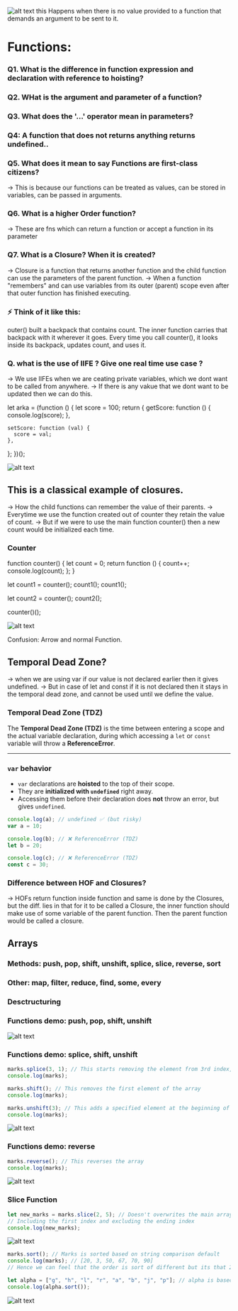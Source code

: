 ![alt text](image.png)
this Happens when there is no value provided to a function that demands an argument to be sent to it.

# Functions:

### Q1. What is the difference in function expression and declaration with reference to hoisting?

### Q2. WHat is the argument and parameter of a function?

### Q3. What does the '...' operator mean in parameters?

### Q4: A function that does not returns anything returns undefined..

### Q5. What does it mean to say Functions are first-class citizens?

-> This is because our functions can be treated as values, can be stored in variables, can be passed in arguments.

### Q6. What is a higher Order function?

-> These are fns which can return a function or accept a function in its parameter

### Q7. What is a Closure? When it is created?

-> Closure is a function that returns another function and the child function can use the parameters of the parent function.
-> When a function "remembers" and can use variables from its outer (parent) scope even after that outer function has finished executing.

### ⚡ Think of it like this:

outer() built a backpack that contains count.
The inner function carries that backpack with it wherever it goes.
Every time you call counter(), it looks inside its backpack, updates count, and uses it.

### Q. what is the use of IIFE ? Give one real time use case ?

-> We use IIFEs when we are ceating private variables, which we dont want to be called from anywhere.
-> If there is any vakue that we dont want to be updated then we can do this.

let arka = (function () {
let score = 100;
return {
getScore: function () {
console.log(score);
},

    setScore: function (val) {
      score = val;
    },

};
})();

![alt text](image-1.png)

## This is a classical example of closures.

-> How the child functions can remember the value of their parents.
-> Everytime we use the function created out of counter they retain the value of count.
-> But if we were to use the main function counter() then a new count would be initialized each time.

### Counter

function counter() {
let count = 0;
return function () {
count++;
console.log(count);
};
}

let count1 = counter();
count1();
count1();

let count2 = counter();
count2();

counter()();

![alt text](image-2.png)

Confusion: Arrow and normal Function.

## Temporal Dead Zone?

-> when we are using var if our value is not declared earlier then it gives undefined.
-> But in case of let and const if it is not declared then it stays in the temporal dead zone, and cannot be used until we define the value.

### Temporal Dead Zone (TDZ)

The **Temporal Dead Zone (TDZ)** is the time between entering a scope and the actual variable declaration, during which accessing a `let` or `const` variable will throw a **ReferenceError**.

---

### `var` behavior

- `var` declarations are **hoisted** to the top of their scope.
- They are **initialized with `undefined`** right away.
- Accessing them before their declaration does **not** throw an error, but gives `undefined`.

```js
console.log(a); // undefined ✅ (but risky)
var a = 10;
```

```js
console.log(b); // ❌ ReferenceError (TDZ)
let b = 20;
```

```js
console.log(c); // ❌ ReferenceError (TDZ)
const c = 30;
```

### Difference between HOF and Closures?

-> HOFs return function inside function and same is done by the Closures, but the diff. lies in that for it to be called a Closure, the inner function should make use of some variable of the parent function. Then the parent function would be called a closure.

## Arrays

### Methods: push, pop, shift, unshift, splice, slice, reverse, sort

### Other: map, filter, reduce, find, some, every

### Desctructuring

### Functions demo: push, pop, shift, unshift

![alt text](image-3.png)

### Functions demo: splice, shift, unshift

```js
marks.splice(3, 1); // This starts removing the element from 3rd index, and exactly removes '1' index since it is given as 1 in the second parameter.
console.log(marks);

marks.shift(); // This removes the first element of the array
console.log(marks);

marks.unshift(3); // This adds a specified element at the beginning of the array
console.log(marks);
```

![alt text](image-4.png)

### Functions demo: reverse

```js
marks.reverse(); // This reverses the array
console.log(marks);
```

![alt text](image-5.png)

### Slice Function

```js
let new_marks = marks.slice(2, 5); // Doesn't overwrites the main array but slices the main array and places it in the new declared array
// Including the first index and excluding the ending index
console.log(new_marks);
```

![alt text](image-6.png)

```js
marks.sort(); // Marks is sorted based on string comparison default
console.log(marks); // [20, 3, 50, 67, 70, 90]
// Hence we can feel that the order is sort of different but its that 2 comes before 3 then 4 then 5 then 6 then 7 ... 2 -> 3 -> 5 -> 6 -> 7 -> 9

let alpha = ["g", "h", "l", "r", "a", "b", "j", "p"]; // alpha is based on string comparison by default hence it is sorted by default
console.log(alpha.sort());
```

![alt text](image-7.png)
